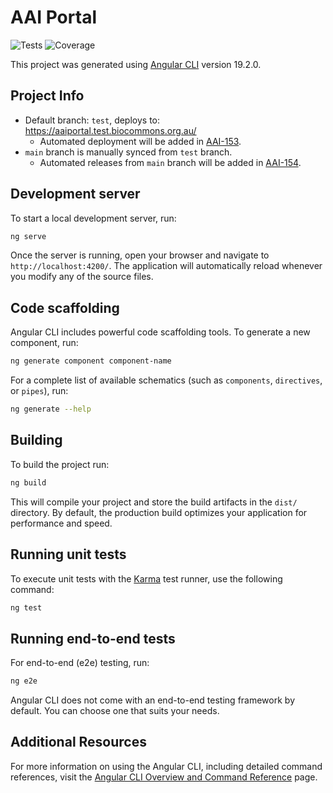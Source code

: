 # AAI Portal

![Tests](https://github.com/AustralianBiocommons/aai-portal/actions/workflows/test.yml/badge.svg)
![Coverage](https://github.com/AustralianBiocommons/aai-portal/actions/workflows/coverage.yml/badge.svg)

This project was generated using [Angular CLI](https://github.com/angular/angular-cli) version 19.2.0.

## Project Info
* Default branch: `test`, deploys to: https://aaiportal.test.biocommons.org.au/
  * Automated deployment will be added in [AAI-153](https://biocloud.atlassian.net/browse/AAI-153).
* `main` branch is manually synced from `test` branch.
  * Automated releases from `main` branch will be added in [AAI-154](https://biocloud.atlassian.net/browse/AAI-154).

## Development server

To start a local development server, run:

```bash
ng serve
```

Once the server is running, open your browser and navigate to `http://localhost:4200/`. The application will automatically reload whenever you modify any of the source files.

## Code scaffolding

Angular CLI includes powerful code scaffolding tools. To generate a new component, run:

```bash
ng generate component component-name
```

For a complete list of available schematics (such as `components`, `directives`, or `pipes`), run:

```bash
ng generate --help
```

## Building

To build the project run:

```bash
ng build
```

This will compile your project and store the build artifacts in the `dist/` directory. By default, the production build optimizes your application for performance and speed.

## Running unit tests

To execute unit tests with the [Karma](https://karma-runner.github.io) test runner, use the following command:

```bash
ng test
```

## Running end-to-end tests

For end-to-end (e2e) testing, run:

```bash
ng e2e
```

Angular CLI does not come with an end-to-end testing framework by default. You can choose one that suits your needs.

## Additional Resources

For more information on using the Angular CLI, including detailed command references, visit the [Angular CLI Overview and Command Reference](https://angular.dev/tools/cli) page.

